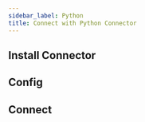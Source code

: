 ```yaml
---
sidebar_label: Python
title: Connect with Python Connector
---
```


## Install Connector

## Config

## Connect

